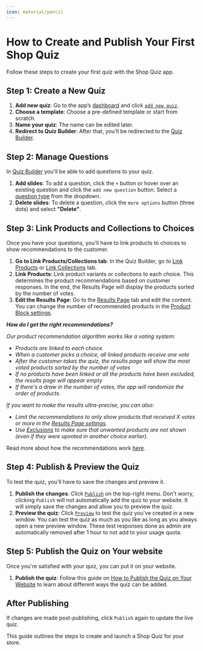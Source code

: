 ```yaml
---
icon: material/pencil
---
```



# How to Create and Publish Your First Shop Quiz

Follow these steps to create your first quiz with the Shop Quiz app.

## Step 1: Create a New Quiz

1. **Add new quiz**: Go to the app’s [dashboard](https://docs.revenuehunt.com/reference/dashboard/) and click [`add new quiz`](https://docs.revenuehunt.com/reference/dashboard/#new-quiz).
2. **Choose a template**: Choose a pre-defined template or start from scratch.
3. **Name your quiz**: The name can be edited later.
4. **Redirect to Quiz Builder**: After that, you'll be redirected to the [Quiz Builder](https://docs.revenuehunt.com/reference/quiz-builder/).

## Step 2: Manage Questions

In [Quiz Builder](https://docs.revenuehunt.com/reference/quiz-builder/) you'll be able to add questions to your quiz.

1. **Add slides**: To add a question, click the `+` button or hover over an existing question and click the `add new question` button. Select a [question type](https://docs.revenuehunt.com/reference/quiz-builder/#question-types) from the dropdown.
2. **Delete slides**: To delete a question, click the `more options` button (three dots) and select **"Delete"**.

## Step 3: Link Products and Collections to Choices

Once you have your questions, you'll have to link products to choices to show recommendations to the customer.

1. **Go to Link Products/Collections tab**: In the Quiz Builder, go to [Link Products](https://docs.revenuehunt.com/reference/quiz-builder/#link-products) or [Link Collections](https://docs.revenuehunt.com/reference/quiz-builder/#link-collections) tab.
2. **Link Products**: Link product variants or collections to each choice. This determines the product recommendations based on customer responses. In the end, the Results Page will display the products sorted by the number of votes.
3. **Edit the Results Page**: Go to the [Results Page](https://docs.revenuehunt.com/reference/quiz-builder/#results-page) tab and edit the content. You can change the number of recommended products in the [Product Block settings](https://docs.revenuehunt.com/reference/quiz-builder/#block-settings).

***How do I get the right recommendations?***

*Our product recommendation algorithm works like a voting system:*

- *Products are linked to each choice*
- *When a customer picks a choice, all linked products receive one vote*
- *After the customer takes the quiz, the results page will show the most voted products sorted by the number of votes*
- *If no products have been linked or all the products have been excluded, the results page will appear empty*
- *If there's a draw in the number of votes, the app will randomize the order of products.*

*If you want to make the results ultra-precise, you can also:*

- *Limit the recommendations to only show products that received X votes or more in the [Results Page settings](https://docs.revenuehunt.com/reference/quiz-builder/#advanced-settings).*
- *Use [Exclusions](https://docs.revenuehunt.com/how-to-guides/recommend-products/#understanding-inclusion-and-exclusion) to make sure that unwanted products are not shown (even if they were upvoted in another choice earlier).*

Read more about how the recommendations work [here](https://docs.revenuehunt.com/how-to-guides/recommend-products/).

## Step 4: Publish & Preview the Quiz

To test the quiz, you'll have to save the changes and preview it.

1. **Publish the changes**: Click [`Publish`](https://docs.revenuehunt.com/reference/quiz-builder/#quiz-builder_1) on the top-right menu. Don't worry, clicking `Publish` will not automatically add the quiz to your website. It will simply save the changes and allow you to preview the quiz.
2. **Preview the quiz**: Click [`Preview`](https://docs.revenuehunt.com/reference/quiz-builder/#quiz-builder_1) to test the quiz you've created in a new window. You can test the quiz as much as you like as long as you always open a new preview window. These test responses done as admin are automatically removed after 1 hour to not add to your usage quota.

## Step 5: Publish the Quiz on Your website

Once you're satisfied with your quiz, you can put it on your website. 

1. **Publish the quiz**: Follow this guide on [How to Publish the Quiz on Your Website](https://docs.revenuehunt.com/how-to-guides/how-to-publish-quiz/) to learn about different ways the quiz can be added.

## After Publishing

If changes are made post-publishing, click `Publish` again to update the live quiz.

This guide outlines the steps to create and launch a Shop Quiz for your store.